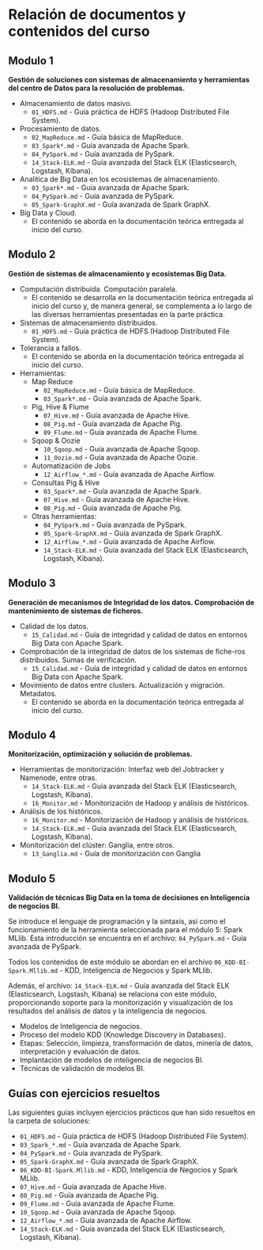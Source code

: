 # Relación de documentos y contenidos del curso

## Modulo 1

**Gestión de soluciones con sistemas de almacenamiento y herramientas del centro de Datos para la resolución de problemas.**

- Almacenamiento de datos masivo.
  - `01_HDFS.md` - Guía práctica de HDFS (Hadoop Distributed File System).
- Procesamiento de datos.
  - `02_MapReduce.md` - Guía básica de MapReduce.
  - `03_Spark*.md` - Guía avanzada de Apache Spark.
  - `04_PySpark.md` - Guía avanzada de PySpark.
  - `14_Stack-ELK.md` - Guía avanzada del Stack ELK (Elasticsearch, Logstash, Kibana).
- Analítica de Big Data en los ecosistemas de almacenamiento.
  - `03_Spark*.md` - Guía avanzada de Apache Spark.
  - `04_PySpark.md` - Guía avanzada de PySpark.
  - `05_Spark-GraphX.md` - Guía avanzada de Spark GraphX.
- Big Data y Cloud.
  - El contenido se aborda en la documentación teórica entregada al inicio del curso.

## Modulo 2

**Gestión de sistemas de almacenamiento y ecosistemas Big Data.**

- Computación distribuida. Computación paralela.
  - El contenido se desarrolla en la documentación teórica entregada al inicio del curso y, de manera general, se complementa a lo largo de las diversas herramientas presentadas en la parte práctica.
- Sistemas de almacenamiento distribuidos.
  - `01_HDFS.md` - Guía práctica de HDFS (Hadoop Distributed File System).
- Tolerancia a fallos.
   - El contenido se aborda en la documentación teórica entregada al inicio del curso.
- Herramientas:
  - Map Reduce
    - `02_MapReduce.md` - Guía básica de MapReduce.
    - `03_Spark*.md` - Guía avanzada de Apache Spark.
  - Pig, Hive & Flume
    - `07_Hive.md` - Guía avanzada de Apache Hive.
    - `08_Pig.md` - Guía avanzada de Apache Pig.
    - `09_Flume.md` - Guía avanzada de Apache Flume.
  - Sqoop & Oozie
    - `10_Sqoop.md` - Guía avanzada de Apache Sqoop.
    - `11_Oozie.md` - Guía avanzada de Apache Oozie.
  - Automatización de Jobs
    - `12_Airflow_*.md` - Guía avanzada de Apache Airflow.
  - Consultas Pig & Hive
    - `03_Spark*.md` - Guía avanzada de Apache Spark.
    - `07_Hive.md` - Guía avanzada de Apache Hive.
    - `08_Pig.md` - Guía avanzada de Apache Pig.
  - Otras herramientas:
    - `04_PySpark.md` - Guía avanzada de PySpark.
    - `05_Spark-GraphX.md` - Guía avanzada de Spark GraphX.
    - `12_Airflow_*.md` - Guía avanzada de Apache Airflow.
    - `14_Stack-ELK.md` - Guía avanzada del Stack ELK (Elasticsearch, Logstash, Kibana).

## Modulo 3

**Generación de mecanismos de Integridad de los datos. Comprobación de mantenimiento de sistemas de ficheros.**

- Calidad de los datos.
  - `15_Calidad.md` - Guía de integridad y calidad de datos en entornos Big Data con Apache Spark.
- Comprobación de la integridad de datos de los sistemas de fiche-ros distribuidos. Sumas de verificación.
  - `15_Calidad.md` - Guía de integridad y calidad de datos en entornos Big Data con Apache Spark.
- Movimiento de datos entre clusters. Actualización y migración. Metadatos.
  - El contenido se aborda en la documentación teórica entregada al inicio del curso.

## Modulo 4

**Monitorización, optimización y solución de problemas.**

- Herramientas de monitorización: Interfaz web del Jobtracker y Namenode, entre otras.
  - `14_Stack-ELK.md` - Guía avanzada del Stack ELK (Elasticsearch, Logstash, Kibana).
  - `16_Monitor.md` - Monitorización de Hadoop y análisis de históricos.
- Análisis de los históricos.
  - `16_Monitor.md` - Monitorización de Hadoop y análisis de históricos.
  - `14_Stack-ELK.md` - Guía avanzada del Stack ELK (Elasticsearch, Logstash, Kibana).
- Monitorización del clúster: Ganglia, entre otros.
  - `13_Ganglia.md` - Guía de monitorización con Ganglia

## Modulo 5

**Validación de técnicas Big Data en la toma de decisiones en Inteligencia de negocios BI.**

Se introduce el lenguaje de programación y la sintaxis, así como el funcionamiento de la herramienta seleccionada para el módulo 5: Spark MLlib. Esta introducción se encuentra en el archivo: `04_PySpark.md` - Guía avanzada de PySpark.

Todos los contenidos de este módulo se abordan en el archivo `06_KDD-BI-Spark.Mllib.md` - KDD, Inteligencia de Negocios y Spark MLlib.

Además, el archivo: `14_Stack-ELK.md` - Guía avanzada del Stack ELK (Elasticsearch, Logstash, Kibana) se relaciona con este módulo, proporcionando soporte para la monitorización y visualización de los resultados del análisis de datos y la inteligencia de negocios.

- Modelos de Inteligencia de negocios.
- Proceso del modelo KDD (Knowledge Discovery in Databases).
- Etapas: Selección, limpieza, transformación de datos, minería de datos, interpretación y evaluación de datos.
- Implantación de modelos de inteligencia de negocios BI.
- Técnicas de validación de modelos BI.

## Guías con ejercicios resueltos

Las siguientes guías incluyen ejercicios prácticos que han sido resueltos en la carpeta de soluciones:

- `01_HDFS.md` - Guía práctica de HDFS (Hadoop Distributed File System).
- `03_Spark_*.md` - Guía avanzada de Apache Spark.
- `04_PySpark.md` - Guía avanzada de PySpark.
- `05_Spark-GraphX.md` - Guía avanzada de Spark GraphX.
- `06_KDD-BI-Spark.Mllib.md` - KDD, Inteligencia de Negocios y Spark MLlib.
- `07_Hive.md` - Guía avanzada de Apache Hive.
- `08_Pig.md` - Guía avanzada de Apache Pig.
- `09_Flume.md` - Guía avanzada de Apache Flume.
- `10_Sqoop.md` - Guía avanzada de Apache Sqoop.
- `12_Airflow_*.md` - Guía avanzada de Apache Airflow.
- `14_Stack-ELK.md` - Guía avanzada del Stack ELK (Elasticsearch, Logstash, Kibana).
